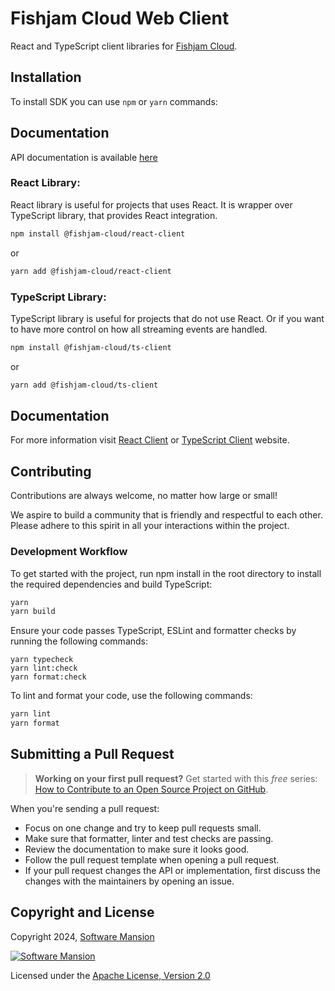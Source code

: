 # Fishjam Cloud Web Client

React and TypeScript client libraries for [Fishjam Cloud](https://cloud.fishjam.stream).

## Installation

To install SDK you can use `npm` or `yarn` commands:

## Documentation

API documentation is available [here](https://fishjam-cloud.github.io/web-client-sdk/)

### React Library:

React library is useful for projects that uses React. It is wrapper over TypeScript library, that provides React
integration.

```bash
npm install @fishjam-cloud/react-client
```

or

```bash
yarn add @fishjam-cloud/react-client
```

### TypeScript Library:

TypeScript library is useful for projects that do not use React. Or if you want to have more control on how all
streaming events are handled.

```bash
npm install @fishjam-cloud/ts-client
```

or

```bash
yarn add @fishjam-cloud/ts-client
```

## Documentation

For more information visit [React Client](./packages/react-client/readme.md) or
[TypeScript Client](./packages/ts-client/README.md) website.

## Contributing

Contributions are always welcome, no matter how large or small!

We aspire to build a community that is friendly and respectful to each other. Please adhere to this spirit in all your
interactions within the project.

### Development Workflow

To get started with the project, run npm install in the root directory to install the required dependencies and build
TypeScript:

```bash
yarn
yarn build
```

Ensure your code passes TypeScript, ESLint and formatter checks by running the following commands:

```
yarn typecheck
yarn lint:check
yarn format:check
```

To lint and format your code, use the following commands:

```bash
yarn lint
yarn format
```

## Submitting a Pull Request

> **Working on your first pull request?** Get started with this _free_ series:
> [How to Contribute to an Open Source Project on GitHub](https://app.egghead.io/playlists/how-to-contribute-to-an-open-source-project-on-github).

When you're sending a pull request:

- Focus on one change and try to keep pull requests small.
- Make sure that formatter, linter and test checks are passing.
- Review the documentation to make sure it looks good.
- Follow the pull request template when opening a pull request.
- If your pull request changes the API or implementation, first discuss the changes with the maintainers by opening an
  issue.

## Copyright and License

Copyright 2024,
[Software Mansion](https://swmansion.com/?utm_source=git&utm_medium=readme&utm_campaign=fishjam-web-client)

[![Software Mansion](https://logo.swmansion.com/logo?color=white&variant=desktop&width=200&tag=fishjam-github)](https://swmansion.com/?utm_source=git&utm_medium=readme&utm_campaign=fishjam-web-client)

Licensed under the [Apache License, Version 2.0](LICENSE)
